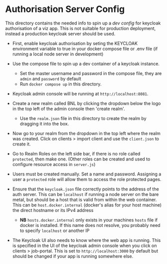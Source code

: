 # Authorisation Server Config

This directory contains the needed info to spin up a *dev config* for keycloak authorisation of a viz app. This is not suitable for production deployment, instead a production keycloak server should be used.

- First, enable keycloak authorisation by seting the KEYCLOAK environment variable to true in your docker compose file or .env file (if running a local node server in development)

- Use the compose file to spin up a dev container of a keycloak instance.
  - Set the master username and password in the compose file, they are `admin` and `password` by default
  - Run `docker compose up` in this directory.
- Keycloak admin console will be running at `http://localhost:8081`.
- Create a new realm called BNL by clicking the dropdown below the logo in the top left of the admin console then 'create realm'.
  - Use the `realm.json` file in this directory to create the realm by dragging it into the box.
- Now go to your realm from the dropdown in the top left where the realm was created. Click on clients > import client and use the `client.json` to create it.
- Go to Realm Roles on the left side bar, if there is no role called `protected`, then make one. (Other roles can be created and used to configure resource access in `server.js`)
- Users must be created manually. Set a name and password. Assigning a user a `protected` role will allow them to access the role protected pages.
- Ensure that the `keycloak.json` file correctly points to the address of the auth server. This can be `localhost` if running a node server on the bare metal, but should be a host that is valid from within the web container. This can be `host.docker.internal` (docker's alias for your host machine) the direct hostname or its IPv4 address
  - **NB** `hosts.docker.internal` only exists in your machines `hosts` file if docker is installed. If this name does not resolve, you probably need to specify `localhost` or another IP
- The Keycloak UI also needs to know where the web app is running. This is specified in the UI of the keycloak admin console when you click on clients > job-portal. This is set to `http://localhost:3000` by default but should be changed if your app is running somewhere else.

